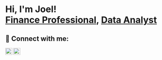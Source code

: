 <h1>Hi, I'm Joel! <br/><a href="https://github.com/joelnsadha">Finance Professional</a>, <a href="https://www.linkedin.com/in/joelnsadha/">Data Analyst</a>


<h2> 🤳 Connect with me:</h2>


[<img align="left" alt="joelnsadha | LinkedIn" width="22px" src="https://cdn.jsdelivr.net/npm/simple-icons@v3/icons/linkedin.svg" />][linkedin]
[<img align="left" alt="joelnsadha | Instagram" width="22px" src="https://cdn.jsdelivr.net/npm/simple-icons@v3/icons/instagram.svg" />][instagram]

[instagram]: https://www.instagram.com/joelnsadha/
[linkedin]: https://linkedin.com/in/joelnsadha

<!--
**joshmadakor1/joshmadakor1** is a ✨ _special_ ✨ repository because its `README.md` (this file) appears on your GitHub profile.

Here are some ideas to get you started:

- 🔭 I’m currently working on ...
- 🌱 I’m currently learning ...
- 👯 I’m looking to collaborate on ...
- 🤔 I’m looking for help with ...
- 💬 Ask me about ...
- 📫 How to reach me: ...
- 😄 Pronouns: ...
- ⚡ Fun fact: ...
-->

